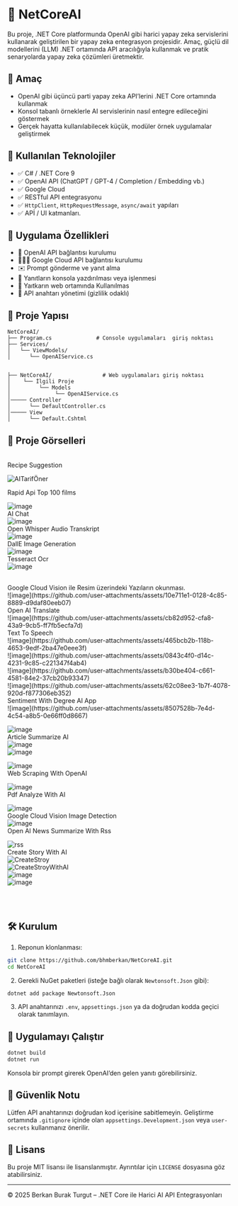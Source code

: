 # 🤖 NetCoreAI

Bu proje, .NET Core platformunda OpenAI gibi harici yapay zeka servislerini kullanarak geliştirilen bir yapay zeka entegrasyon projesidir. Amaç, güçlü dil modellerini (LLM) .NET ortamında API aracılığıyla kullanmak ve pratik senaryolarda yapay zeka çözümleri üretmektir.

## 🎯 Amaç

- OpenAI gibi üçüncü parti yapay zeka API’lerini .NET Core ortamında kullanmak  
- Konsol tabanlı örneklerle AI servislerinin nasıl entegre edileceğini göstermek  
- Gerçek hayatta kullanılabilecek küçük, modüler örnek uygulamalar geliştirmek  

## 🧰 Kullanılan Teknolojiler

- ✅ C#  / .NET Core 9 
- ✅ OpenAI API (ChatGPT / GPT-4 / Completion / Embedding vb.)
- ✅ Google Cloud
- ✅ RESTful API entegrasyonu
- ✅ `HttpClient`, `HttpRequestMessage`, `async/await` yapıları
- ✅ APİ / UI katmanları.

## 🧠 Uygulama Özellikleri

- 🔌 OpenAI API bağlantısı kurulumu  
- 👨🏼‍🎓 Google Cloud API bağlantısı kurulumu
- ✉️ Prompt gönderme ve yanıt alma  
- 🧾 Yanıtların konsola yazdırılması veya işlenmesi  
- 🪪 Yaıtkarın web ortamında Kullanılmas
- 🔐 API anahtarı yönetimi (gizlilik odaklı)

## 📁 Proje Yapısı

```text
NetCoreAI/
├── Program.cs              # Console uygulamaları  giriş noktası
├── Services/
│   └── ViewModels/   
│      └── OpenAIService.cs


├── NetCoreAI/                # Web uygulamaları giriş noktası
│    └── İlgili Proje   
│         └── Models   
│              └── OpenAIService.cs
│───── Controller   
│      └── DefaultController.cs
│───── View   
│      └── Default.Cshtml

```

## 📸 **Proje Görselleri**


<br/>
Recipe Suggestion
<br/>

![AITarifÖner](https://github.com/user-attachments/assets/c0d10067-a63a-411d-b73a-92559e3cfcbb)
<br/>

Rapid Api Top 100 films
<br/>

![image](https://github.com/user-attachments/assets/49fcb5c3-d0c7-4c3b-a047-16443f52931a)
<br/>
AI Chat
<br/>
![image](https://github.com/user-attachments/assets/7926d749-1fa3-4865-af86-c2c8f474e881)
<br/>
Open Whisper Audio Transkript
<br/>
![image](https://github.com/user-attachments/assets/76689b9e-722c-4e29-841b-fd4364997fd7)
<br/>
DallE Image Generation
<br/>
![image](https://github.com/user-attachments/assets/69844e4b-a649-4728-967d-d48e178a6153)
<br/>
Tesseract Ocr
<br/>
![image](https://github.com/user-attachments/assets/d22c1085-3639-4299-adbc-3590eae1b9eb)
<br/>

<br/>
Google Cloud Vision ile Resim üzerindeki Yazıların okunması.

<br/>
![image](https://github.com/user-attachments/assets/10e711e1-0128-4c85-8889-d9daf80eeb07)
<br/>
Open AI Translate
<br/>
![image](https://github.com/user-attachments/assets/cb82d952-cfa8-43a9-9cb5-ff7fb5ecfa7d)
<br/>
Text To Speech
<br/>
![image](https://github.com/user-attachments/assets/465bcb2b-118b-4653-9edf-2ba47e0eee3f)
<br/>
![image](https://github.com/user-attachments/assets/0843c4f0-d14c-4231-9c85-c221347f4ab4)
<br/>
![image](https://github.com/user-attachments/assets/b30be404-c661-4581-84e2-37cb20b93347)
<br/>
![image](https://github.com/user-attachments/assets/62c08ee3-1b7f-4078-920d-f877306eb352)
<br/>
Sentiment With Degree AI App
<br/>
![image](https://github.com/user-attachments/assets/8507528b-7e4d-4c54-a8b5-0e66ff0d8667)
<br/>

![image](https://github.com/user-attachments/assets/aaed2754-118f-42c4-af37-6720c65572eb)
<br/>
Article Summarize AI
<br/>
![image](https://github.com/user-attachments/assets/f07e00ed-6a33-47d8-9442-fb62cbaac5c7)
<br/>
![image](https://github.com/user-attachments/assets/41007e8c-1204-4c9b-a75f-ccd658e03fa4)
<br/>

![image](https://github.com/user-attachments/assets/91f8436a-e8cf-41f4-913f-5bc4634441d3)
<br/>
Web Scraping With OpenAI
<br/>

![image](https://github.com/user-attachments/assets/17ebfb40-6a48-4bc8-b8fd-6ce94c3f4822)
<br/>
Pdf Analyze With AI
<br/>

![image](https://github.com/user-attachments/assets/95bbee1a-00a9-48bc-8c1c-98a63d2ff532)
<br/>
Google Cloud Vision Image Detection<br/>
![image](https://github.com/user-attachments/assets/a73149a2-263e-404a-825d-05d19354b5fa)
<br/>
Open AI News Summarize With Rss<br/>

![rss](https://github.com/user-attachments/assets/6583148b-6870-4c8c-a6db-5c2c9b58287c)
<br/>
Create Story With AI<br/>
![CreateStroy](https://github.com/user-attachments/assets/4164324e-0875-454e-a2fd-70b309b41bec)
<br/>
![CreateStroyWithAI](https://github.com/user-attachments/assets/ab024748-d213-40e4-b574-c2666ea634f7)
<br/>
![image](https://github.com/user-attachments/assets/631dc8d8-da3d-4ec9-9113-11ba537d57f0)
<br/>
![image](https://github.com/user-attachments/assets/69c14ced-ba61-499f-8b38-7f25901c2ef2)



<br/>
<br/>

## **🛠 Kurulum**

1. Reponun klonlanması:

```bash
git clone https://github.com/bhmberkan/NetCoreAI.git
cd NetCoreAI
```

2. Gerekli NuGet paketleri (isteğe bağlı olarak `Newtonsoft.Json` gibi):

```bash
dotnet add package Newtonsoft.Json
```

3. API anahtarınızı `.env`, `appsettings.json` ya da doğrudan kodda geçici olarak tanımlayın.

## 🚀 Uygulamayı Çalıştır

```bash
dotnet build
dotnet run
```

Konsola bir prompt girerek OpenAI’den gelen yanıtı görebilirsiniz.

## 🔐 Güvenlik Notu

Lütfen API anahtarınızı doğrudan kod içerisine sabitlemeyin. Geliştirme ortamında `.gitignore` içinde olan `appsettings.Development.json` veya `user-secrets` kullanmanız önerilir.



## 📄 Lisans

Bu proje MIT lisansı ile lisanslanmıştır. Ayrıntılar için `LICENSE` dosyasına göz atabilirsiniz.

---

© 2025 Berkan Burak Turgut – .NET Core ile Harici AI API Entegrasyonları
